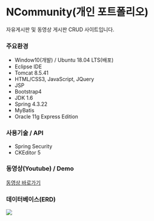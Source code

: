 # NCommunity(개인 포트폴리오)
자유게시판 및 동영상 게시판 CRUD 사이트입니다.
<h3>주요환경</h3>
<ul>
  <li>Window10(개발) / Ubuntu 18.04 LTS(배포)</li>
  <li>Eclipse IDE</li>
  <li>Tomcat 8.5.41</li>
  <li>HTML/CSS3, JavaScript, JQuery</li>
  <li>JSP</li>
  <li>Bootstrap4</li>
  <li>JDK 1.6</li>
  <li>Spring 4.3.22</li>
  <li>MyBatis</li>
  <li>Oracle 11g Express Edition</li>
</ul>
<h3>사용기술 / API</h3>
<ul>
  <li>Spring Security</li>
  <li>CKEditor 5</li>
</ul>
<h3>동영상(Youtube) / Demo</h3>
<a href="https://youtu.be/3b80aUhm8Uw">동영상 바로가기</a><br>
<h3>데이터베이스(ERD)</h3>
<img src="https://user-images.githubusercontent.com/47962660/56864638-def9ca80-69ff-11e9-926c-1bda42897b63.PNG"/>
